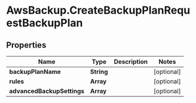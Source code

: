 # AwsBackup.CreateBackupPlanRequestBackupPlan

## Properties

Name | Type | Description | Notes
------------ | ------------- | ------------- | -------------
**backupPlanName** | **String** |  | [optional] 
**rules** | **Array** |  | [optional] 
**advancedBackupSettings** | **Array** |  | [optional] 


